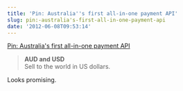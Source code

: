```yaml
---
title: 'Pin: Australia''s first all-in-one payment API'
slug: pin:-australia's-first-all-in-one-payment-api
date: '2012-06-08T09:53:14'
---
```


[Pin: Australia's first all-in-one payment API](https://pin.net.au/)

> **AUD and USD**  
> Sell to the world in US dollars.

Looks promising.

<!--more-->
